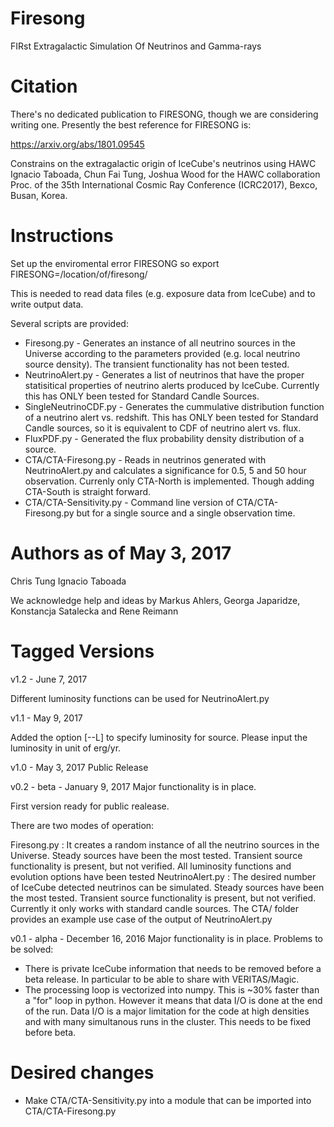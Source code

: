 # Firesong
FIRst Extragalactic Simulation Of Neutrinos and Gamma-rays

# Citation
There's no dedicated publication to FIRESONG, though we are
considering writing one. Presently the best reference for FIRESONG is:

https://arxiv.org/abs/1801.09545

Constrains on the extragalactic origin of IceCube's neutrinos using
HAWC
Ignacio Taboada, Chun Fai Tung, Joshua Wood for the HAWC collaboration
Proc. of the 35th International Cosmic Ray Conference (ICRC2017),
Bexco, Busan, Korea.

# Instructions
Set up the enviromental error FIRESONG so
export FIRESONG=/location/of/firesong/

This is needed to read data files (e.g. exposure data from IceCube)
and to write output data.

Several scripts are provided:
* Firesong.py - Generates an instance of all neutrino sources in
  the Universe according to the parameters provided (e.g. local
  neutrino source density). The transient functionality has not been
  tested. 
* NeutrinoAlert.py - Generates a list of neutrinos that have the
  proper statisitical properties of neutrino alerts produced by
  IceCube. Currently this has ONLY been tested for Standard Candle
  Sources.
* SingleNeutrinoCDF.py - Generates the cummulative distribution
  function of a neutrino alert vs. redshift. This has ONLY been tested
  for Standard Candle sources, so it is equivalent to CDF of neutrino
  alert vs. flux.
* FluxPDF.py - Generated the flux probability density distribution of a 
  source.
* CTA/CTA-Firesong.py - Reads in neutrinos generated with
  NeutrinoAlert.py and calculates a significance for 0.5, 5 and 50
  hour observation. Currenly only CTA-North is implemented. Though
  adding CTA-South is straight forward.
* CTA/CTA-Sensitivity.py - Command line version of CTA/CTA-Firesong.py
  but for a single source and a single observation time. 

# Authors as of May 3, 2017
Chris Tung
Ignacio Taboada

We acknowledge help and ideas by Markus Ahlers, Georga Japaridze,
Konstancja Satalecka and Rene Reimann

# Tagged Versions
v1.2 - June 7, 2017

Different luminosity functions can be used for NeutrinoAlert.py

v1.1 - May 9, 2017

Added the option [--L] to specify luminosity for source. Please input the luminosity in unit of erg/yr.

v1.0 - May 3, 2017
Public Release



v0.2 - beta - January 9, 2017
Major functionality is in place. 

First version ready for public realease.

There are two modes of operation:

Firesong.py : It creates a random instance of all the neutrino sources in the Universe. Steady sources have been the most tested. Transient source functionality is present, but not verified. All luminosity functions and evolution options have been tested
NeutrinoAlert.py : The desired number of IceCube detected neutrinos can be simulated. Steady sources have been the most tested. Transient source functionality is present, but not verified. Currently it only works with standard candle sources.
The CTA/ folder provides an example use case of the output of NeutrinoAlert.py



v0.1 - alpha - December 16, 2016
Major functionality is in place.
Problems to be solved:
* There is private IceCube information that needs to be removed before a
beta release. In particular to be able to share with VERITAS/Magic.
* The processing loop is vectorized into numpy. This is ~30% faster than
a "for" loop in python. However it means that data I/O is done at the
end of the run. Data I/O is a major limitation for the code at high
densities and with many simultanous runs in the cluster. This needs
to be fixed before beta.

# Desired changes
* Make CTA/CTA-Sensitivity.py into a module that can be imported into CTA/CTA-Firesong.py
